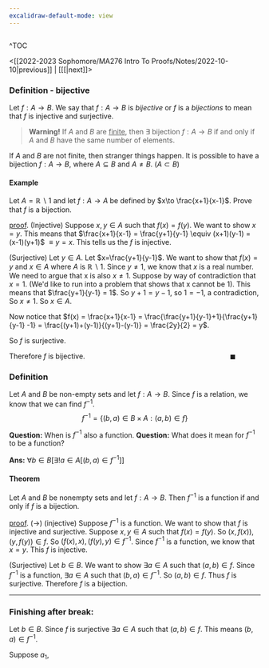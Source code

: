 ```yaml
---
excalidraw-default-mode: view
---
```



```toc

```

^TOC

<[[2022-2023 Sophomore/MA276 Intro To Proofs/Notes/2022-10-10|previous]] | [[[|next]]>

### Definition - bijective
Let $f:A\to B$. We say that $f:A\to B$ is *bijective* or $f$ is a *bijections* to mean that $f$ is injective and surjective.

> **Warning!** If $A$ and $B$ are <u>finite</u>, then $\exists$ bijection $f:A\to B$ if and only if $A$ and $B$ have the same number of elements.

If $A$ and $B$ are not finite, then stranger things happen. It is possible to have a bijection $f:A\to B$, where $A\subseteq B$ and $A\neq B$. $(A\subset B)$



#### Example
Let $A = \mathbb{R}\backslash{1}$ and let $f:A\to A$ be defined by $x\to \frac{x+1}{x-1}$. Prove that $f$ is a bijection.

<u>proof</u>. (Injective) Suppose $x,y \in A$ such that $f(x)=f(y)$. We want to show $x=y$. This means that $\frac{x+1}{x-1} = \frac{y+1}{y-1} \equiv (x+1)(y-1) = (x-1)(y+1)$ $\equiv y=x$. This tells us the $f$ is injective.

(Surjective) Let $y \in A$.  Let $x=\frac{y+1}{y-1}$. We want to show that $f(x) = y$ and $x\in A$ where $A$ is $\mathbb{R}\backslash{1}$. Since $y\neq 1$, we know that $x$ is a real number. We need to argue that x is also $x \neq 1$. Suppose by way of contradiction that $x=1$. (We'd like to run into a problem that shows that x cannot be 1). This means that $\frac{y+1}{y-1} = 1$. So $y+1 = y -1$, so $1= -1$, a contradiction, So $x\neq 1$. So $x\in A.$

Now notice that $f(x) = \frac{x+1}{x-1} = \frac{\frac{y+1}{y-1}+1}{\frac{y+1}{y-1} -1} = \frac{(y+1)+(y-1)}{(y+1)-(y-1)} = \frac{2y}{2} = y$.

So $f$ is surjective.

Therefore $f$ is bijective. $\qquad\qquad\qquad\qquad\qquad\qquad\qquad\qquad\qquad\blacksquare$


### Definition 

Let $A$ and $B$ be non-empty sets and let $f: A\to B$.  Since $f$ is a relation, we know that we can find $f^{-1}$. 
$$f^{-1} = \{(b,a) \in B\times A : (a,b) \in f\}$$

**Question:** When is $f^{-1}$ also a function.
**Question:** What does it mean for $f^{-1}$ to be a function?

**Ans:** $\forall b \in B[\exists!a\in A[(b,a)\in f^{-1}]]$

#### Theorem
Let $A$ and $B$ be nonempty sets and let $f:A\to B$. Then $f^{-1}$ is a function if and only if $f$ is a bijection.

<u>proof</u>. $(\to)$ (injective) Suppose $f^{-1}$ is a function. We want to show that $f$ is injective and surjective. Suppose $x,y \in A$ such that $f(x) = f(y)$. So $(x,f(x)),(y,f(y))\in f$. So $(f(x),x),(f(y),y)\in f^{-1}$. Since $f^{-1}$ is a function, we know that $x=y$. This $f$ is injective.

(Surjective)  Let $b \in B$. We want to show $\exists a \in A$ such that $(a,b)\in f.$ Since $f^{-1}$ is a function, $\exists a \in A$ such that $(b,a) \in f^{-1}$. So $(a,b)\in f$. Thus $f$ is surjective. Therefore $f$ is a bijection.

---
### Finishing after break:

Let $b \in B$. Since $f$ is surjective $\exists a \in A$ such that $(a,b)\in f$. This means $(b,a)\in f^{-1}$.

Suppose $a_1,$